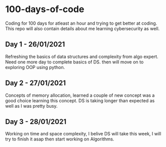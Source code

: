 # 100-days-of-code
Coding for 100 days for atleast an hour and trying to get better at coding. <br>
This repo will also contain details about me learning cybersecurity as well.
## Day 1 - 26/01/2021
Refreshing the basics of data structures and complexity from algo expert. Need one more day to complete basics of DS. then will move on to exploring OOP using python.
## Day 2 - 27/01/2021
Concepts of memory allocation, learned a couple of new concept was a good choice learning this concept. DS is taking longer than expected as well as I was pretty busy.
## Day 3 - 28/01/2021
Working on time and space complexity, I belive DS will take this week, I will try to finish it asap then start working on Algorithms. 
